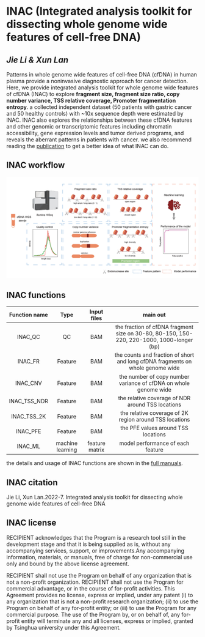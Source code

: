 # INAC (Integrated analysis toolkit for dissecting whole genome wide features of cell-free DNA)
## *Jie Li & Xun Lan*

Patterns in whole genome wide features of cell-free DNA (cfDNA) in human plasma provide a noninvasive diagnostic approach for cancer detection. Here, we provide integrated analysis toolkit for whole genome wide features of cfDNA (INAC) to explore **fragment size, fragment size ratio, copy number variance, TSS relative coverage, Promoter fragmentation entropy**. a collected independent dataset (50 patients with gastric cancer and 50 healthy controls) with ~10x sequence depth were estimated by INAC. INAC also explores the relationships between these cfDNA features and other genomic or transcriptomic features including chromatin accessibility, gene expression levels and tumor derived programs, and reveals the aberrant patterns in patients with cancer.
we also recommend reading the [publication]() to get a better idea of what INAC can do.

## INAC workflow
![](https://github.com/jacklee2thu/INAC/blob/main/image/workflow.jpg)
## INAC functions

|Function name|Type|Input files|main out|
|:--:|:--:|:--:|:--:|
|INAC_QC|QC|BAM|the fraction of cfDNA fragment size on 30-80, 80-150, 150-220, 220-1000, 1000-longer (bp)|
|INAC_FR|Feature|BAM|the counts and fraction of short and long cfDNA fragments on whole genome wide|
|INAC_CNV|Feature|BAM|the number of copy number variance of cfDNA on whole genome wide|
|INAC_TSS_NDR|Feature|BAM|the relative coverage of NDR around TSS locations|
|INAC_TSS_2K|Feature|BAM|the relative coverage of 2K region around TSS locations|
|INAC_PFE|Feature|BAM|the PFE values around TSS locations|
|INAC_ML|machine learning|feature matrix|model performance of each feature|
the details and usage of INAC functions are shown in the [full manuals](https://github.com/jacklee2thu/INAC/blob/main/Full%20manuals.md).

## INAC citation

Jie Li, Xun Lan.2022-7. Integrated analysis toolkit for dissecting whole genome wide features of cell-free DNA

## INAC license

RECIPIENT acknowledges that the Program is a research tool still in the development stage and that it is being supplied as is, without any accompanying services, support, or improvements.Any accompanying information, materials, or manuals, free of charge for non-commercial use only and bound by the above license agreement.

RECIPIENT shall not use the Program on behalf of any organization that is not a non-profit organization. RECIPIENT shall not use the Program for commercial advantage, or in the course of for-profit activities. This Agreement provides no license, express or implied, under any patent (i) to any organization that is not a non-profit research organization; (ii) to use the Program on behalf of any for-profit entity; or (iii) to use the Program for any commercial purpose. The use of the Program by, or on behalf of, any for-profit entity will terminate any and all licenses, express or implied, granted by Tsinghua university under this Agreement.


